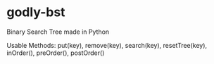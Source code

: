 # godly-bst
Binary Search Tree made in Python

Usable Methods:
put(key), remove(key), search(key), resetTree(key), inOrder(), preOrder(), postOrder()
